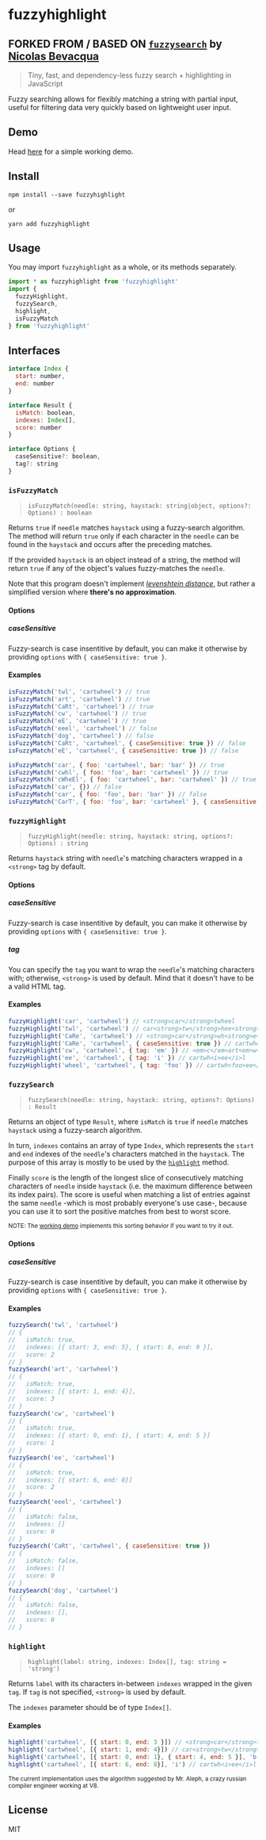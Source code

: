 fuzzyhighlight
==============

## **FORKED FROM / BASED ON [`fuzzysearch`](https://github.com/bevacqua/fuzzysearch) by [Nicolas Bevacqua](https://ponyfoo.com)**

> Tiny, fast, and dependency-less fuzzy search + highlighting in JavaScript

Fuzzy searching allows for flexibly matching a string with partial input, useful for filtering data very quickly based on lightweight user input.

## Demo

Head [here](https://silvia.murblan.ch/fuzzyhighlight/) for a simple working demo.

## Install

```shell
npm install --save fuzzyhighlight
```

or

```shell
yarn add fuzzyhighlight
```

## Usage

You may import `fuzzyhighlight` as a whole, or its methods separately.

```javascript
import * as fuzzyhighlight from 'fuzzyhighlight'
import {
  fuzzyHighlight,
  fuzzySearch,
  highlight,
  isFuzzyMatch
} from 'fuzzyhighlight'
```

## Interfaces

```javascript
interface Index {
  start: number,
  end: number
}

interface Result {
  isMatch: boolean,
  indexes: Index[],
  score: number
}

interface Options {
  caseSensitive?: boolean,
  tag?: string
}
```

### `isFuzzyMatch`

> `isFuzzyMatch(needle: string, haystack: string|object, options?: Options) : boolean`

Returns `true` if `needle` matches `haystack` using a fuzzy-search algorithm. The method will return `true` only if each character in the `needle` can be found in the `haystack` and occurs after the preceding matches.

If the provided `haystack` is an object instead of a string, the method will return `true` if any of the object's values fuzzy-matches the `needle`.

Note that this program doesn't implement _[levenshtein distance][1]_, but rather a simplified version where **there's no approximation**.

#### Options
##### caseSensitive
Fuzzy-search is case insentitive by default, you can make it otherwise by providing `options` with `{ caseSensitive: true }`.

#### Examples
```javascript
isFuzzyMatch('twl', 'cartwheel') // true
isFuzzyMatch('art', 'cartwheel') // true
isFuzzyMatch('CaRt', 'cartwheel') // true
isFuzzyMatch('cw', 'cartwheel') // true
isFuzzyMatch('eE', 'cartwheel') // true
isFuzzyMatch('eeel', 'cartwheel') // false
isFuzzyMatch('dog', 'cartwheel') // false
isFuzzyMatch('CaRt', 'cartwheel', { caseSensitive: true }) // false
isFuzzyMatch('eE', 'cartwheel', { caseSensitive: true }) // false

isFuzzyMatch('car', { foo: 'cartwheel', bar: 'bar' }) // true
isFuzzyMatch('cwhl', { foo: 'foo', bar: 'cartwheel' }) // true
isFuzzyMatch('cWheEl', { foo: 'cartwheel', bar: 'cartwheel' }) // true
isFuzzyMatch('car', {}) // false
isFuzzyMatch('car', { foo: 'foo', bar: 'bar' }) // false
isFuzzyMatch('CarT', { foo: 'foo', bar: 'cartwheel' }, { caseSensitive: true }) // true
```

### `fuzzyHighlight`

> `fuzzyHighlight(needle: string, haystack: string, options?: Options) : string`

Returns `haystack` string with `needle`'s matching characters wrapped in a `<strong>` tag by default.

#### Options
##### caseSensitive
Fuzzy-search is case insentitive by default, you can make it otherwise by providing `options` with `{ caseSensitive: true }`.

##### tag
You can specify the `tag` you want to wrap the `needle`'s matching characters with; otherwise, `<strong>` is used by default. Mind that it doesn't have to be a valid HTML tag.

#### Examples

```javascript
fuzzyHighlight('car', 'cartwheel') // <strong>car</strong>twheel
fuzzyHighlight('twl', 'cartwheel') // car<strong>tw</strong>hee<strong>l</strong>
fuzzyHighlight('CaRe', 'cartwheel') // <strong>car</strong>wh<strong>e</strong>el
fuzzyHighlight('CaRe', 'cartwheel', { caseSensitive: true }) // cartwheel
fuzzyHighlight('cw', 'cartwheel', { tag: 'em' }) // <em>c</em>art<em>w</em>heel
fuzzyHighlight('ee', 'cartwheel', { tag: 'i' }) // cartwh<i>ee</i>l
fuzzyHighlight('wheel', 'cartwheel', { tag: 'foo' }) // cartwh<foo>ee</foo>l
```

### `fuzzySearch`

> `fuzzySearch(needle: string, haystack: string, options?: Options) : Result`

Returns an object of type `Result`, where `isMatch` is `true` if `needle` matches `haystack` using a fuzzy-search algorithm.

In turn, `indexes` contains an array of type `Index`, which represents the `start` and `end` indexes of the `needle`'s characters matched in the `haystack`. The purpose of this array is mostly to be used by the [`highlight`](#highlight) method.

Finally `score` is the length of the longest slice of consecutively matching characters of `needle` inside `haystack` (i.e. the maximum difference between its index pairs). The score is useful when matching a list of entries against the same `needle` -which is most probably everyone's use case-, because you can use it to sort the positive matches from best to worst score.

<sub>NOTE: The [working demo](https://silvia.murblan.ch/fuzzyhighlight/) implements this sorting behavior if you want to try it out.</sub>

#### Options
##### caseSensitive
Fuzzy-search is case insentitive by default, you can make it otherwise by providing `options` with `{ caseSensitive: true }`.

#### Examples

```javascript
fuzzySearch('twl', 'cartwheel')
// {
//   isMatch: true,
//   indexes: [{ start: 3, end: 5}, { start: 8, end: 9 }],
//   score: 2
// }
fuzzySearch('art', 'cartwheel')
// {
//   isMatch: true,
//   indexes: [{ start: 1, end: 4}],
//   score: 3
// }
fuzzySearch('cw', 'cartwheel')
// {
//   isMatch: true,
//   indexes: [{ start: 0, end: 1}, { start: 4, end: 5 }]
//   score: 1
// }
fuzzySearch('ee', 'cartwheel')
// {
//   isMatch: true,
//   indexes: [{ start: 6, end: 8}]
//   score: 2
// }
fuzzySearch('eeel', 'cartwheel')
// {
//   isMatch: false,
//   indexes: []
//   score: 0
// }
fuzzySearch('CaRt', 'cartwheel', { caseSensitive: true })
// {
//   isMatch: false,
//   indexes: []
//   score: 0
// }
fuzzySearch('dog', 'cartwheel')
// {
//   isMatch: false,
//   indexes: [],
//   score: 0
// }
```

### `highlight`

> `highlight(label: string, indexes: Index[], tag: string = 'strong')`

Returns `label` with its characters in-between `indexes` wrapped in the given `tag`. If `tag` is not specified, `<strong>` is used by default.

The `indexes` parameter should be of type `Index[]`.

#### Examples

```javascript
highlight('cartwheel', [{ start: 0, end: 3 }]) // <strong>car</strong>twheel
highlight('cartwheel', [{ start: 1, end: 4}]) // car<strong>tw</strong>hee<strong>l</strong>
highlight('cartwheel', [{ start: 0, end: 1}, { start: 4, end: 5 }], 'b') // <b>c</b>art<b>w</b>heel
highlight('cartwheel', [{ start: 6, end: 8}], 'i') // cartwh<i>ee</i>l
```

<sub>The current implementation uses the algorithm suggested by Mr. Aleph, a crazy russian compiler engineer working at V8.</sub>

## License

MIT

[1]: http://en.wikipedia.org/wiki/Levenshtein_distance
